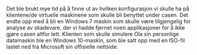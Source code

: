 Det ble brukt mye tid på å finne ut av hvilken konfigurasjon vi skulle ha på klientene/de virtuelle maskinene som skulle bli benyttet under casen. Det endte opp med å bli en Windows 7 maskin som skulle være tilgjengelig for analyse av skadevare, der vi hadde fjernet noen applikasjoner for å ikke gjøre casen altfor lett.
Klienten som skulle simulere Ola sin personlige datamaskin ble en Windows 10-maskin, som ble satt opp med en ISO-fil lastet ned fra Microsoft sin offisielle nettside.
